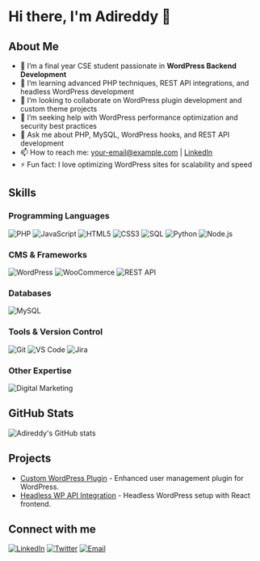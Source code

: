 # Hi there, I'm Adireddy 👋

<!-- GitHub profile picture displays automatically -->

## About Me
- 🔭 I’m a final year CSE student passionate in **WordPress Backend Development**
- 🌱 I’m learning advanced PHP techniques, REST API integrations, and headless WordPress development
- 👯 I’m looking to collaborate on WordPress plugin development and custom theme projects
- 🤔 I’m seeking help with WordPress performance optimization and security best practices
- 💬 Ask me about PHP, MySQL, WordPress hooks, and REST API development
- 📫 How to reach me: [your-email@example.com](mailto:your-email@example.com) | [LinkedIn](https://linkedin.com/in/yourprofile)
- ⚡ Fun fact: I love optimizing WordPress sites for scalability and speed

## Skills

### Programming Languages
![PHP](https://img.shields.io/badge/PHP-777BB4?style=for-the-badge&logo=php&logoColor=white)
![JavaScript](https://img.shields.io/badge/JavaScript-F7DF1E?style=for-the-badge&logo=javascript&logoColor=black)
![HTML5](https://img.shields.io/badge/HTML5-E34F26?style=for-the-badge&logo=html5&logoColor=white)
![CSS3](https://img.shields.io/badge/CSS3-1572B6?style=for-the-badge&logo=css3&logoColor=white)
![SQL](https://img.shields.io/badge/SQL-4479A1?style=for-the-badge&logo=mysql&logoColor=white)
![Python](https://img.shields.io/badge/Python-3776AB?style=for-the-badge&logo=python&logoColor=white)
![Node.js](https://img.shields.io/badge/Node.js-339933?style=for-the-badge&logo=node.js&logoColor=white)

### CMS & Frameworks
![WordPress](https://img.shields.io/badge/WordPress-21759B?style=for-the-badge&logo=wordpress&logoColor=white)
![WooCommerce](https://img.shields.io/badge/WooCommerce-96588A?style=for-the-badge&logo=woocommerce&logoColor=white)
![REST API](https://img.shields.io/badge/REST_API-4CAF50?style=for-the-badge&logo=rest-api&logoColor=white)

### Databases
![MySQL](https://img.shields.io/badge/MySQL-4479A1?style=for-the-badge&logo=mysql&logoColor=white)

### Tools & Version Control
![Git](https://img.shields.io/badge/Git-F05032?style=for-the-badge&logo=git&logoColor=white)
![VS Code](https://img.shields.io/badge/Visual_Studio_Code-007ACC?style=for-the-badge&logo=visual-studio-code&logoColor=white)
![Jira](https://img.shields.io/badge/Jira-0052CC?style=for-the-badge&logo=jira&logoColor=white)


### Other Expertise
![Digital Marketing](https://img.shields.io/badge/Digital_Marketing-FF6C37?style=for-the-badge&logo=marketing&logoColor=white)


## GitHub Stats
![Adireddy's GitHub stats](https://github-readme-stats.vercel.app/api?username=Adireddy113&show_icons=true&theme=radical)

## Projects
- [Custom WordPress Plugin](https://github.com/Adireddy113/custom-wordpress-plugin) - Enhanced user management plugin for WordPress.
- [Headless WP API Integration](https://github.com/Adireddy113/headless-wp-api) - Headless WordPress setup with React frontend.

## Connect with me
[![LinkedIn](https://img.shields.io/badge/LinkedIn-blue?style=for-the-badge&logo=linkedin&logoColor=white)](https://linkedin.com/in/yourprofile)
[![Twitter](https://img.shields.io/badge/Twitter-1DA1F2?style=for-the-badge&logo=twitter&logoColor=white)](https://twitter.com/yourhandle)
[![Email](https://img.shields.io/badge/Email-D14836?style=for-the-badge&logo=gmail&logoColor=white)](mailto:your-email@example.com)
